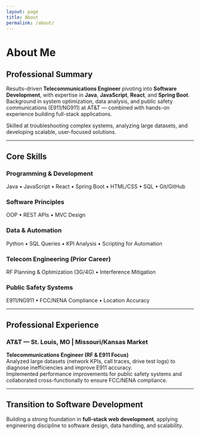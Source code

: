 ```yaml
---
layout: page
title: About
permalink: /about/
---
```


# About Me

## Professional Summary
Results-driven **Telecommunications Engineer** pivoting into **Software Development**, with expertise in **Java**, **JavaScript**, **React**, and **Spring Boot**.  
Background in system optimization, data analysis, and public safety communications (E911/NG911) at AT&T — combined with hands-on experience building full-stack applications.

Skilled at troubleshooting complex systems, analyzing large datasets, and developing scalable, user-focused solutions.

---

## Core Skills

### Programming & Development
Java • JavaScript • React • Spring Boot • HTML/CSS • SQL • Git/GitHub

### Software Principles
OOP • REST APIs • MVC Design

### Data & Automation
Python • SQL Queries • KPI Analysis • Scripting for Automation

### Telecom Engineering (Prior Career)
RF Planning & Optimization (3G/4G) • Interference Mitigation

### Public Safety Systems
E911/NG911 • FCC/NENA Compliance • Location Accuracy

---

## Professional Experience

### AT&T — St. Louis, MO | Missouri/Kansas Market
**Telecommunications Engineer (RF & E911 Focus)**  
Analyzed large datasets (network KPIs, call traces, drive test logs) to diagnose inefficiencies and improve E911 accuracy.  
Implemented performance improvements for public safety systems and collaborated cross-functionally to ensure FCC/NENA compliance.

---

## Transition to Software Development
Building a strong foundation in **full-stack web development**, applying engineering discipline to software design, data handling, and scalability.
